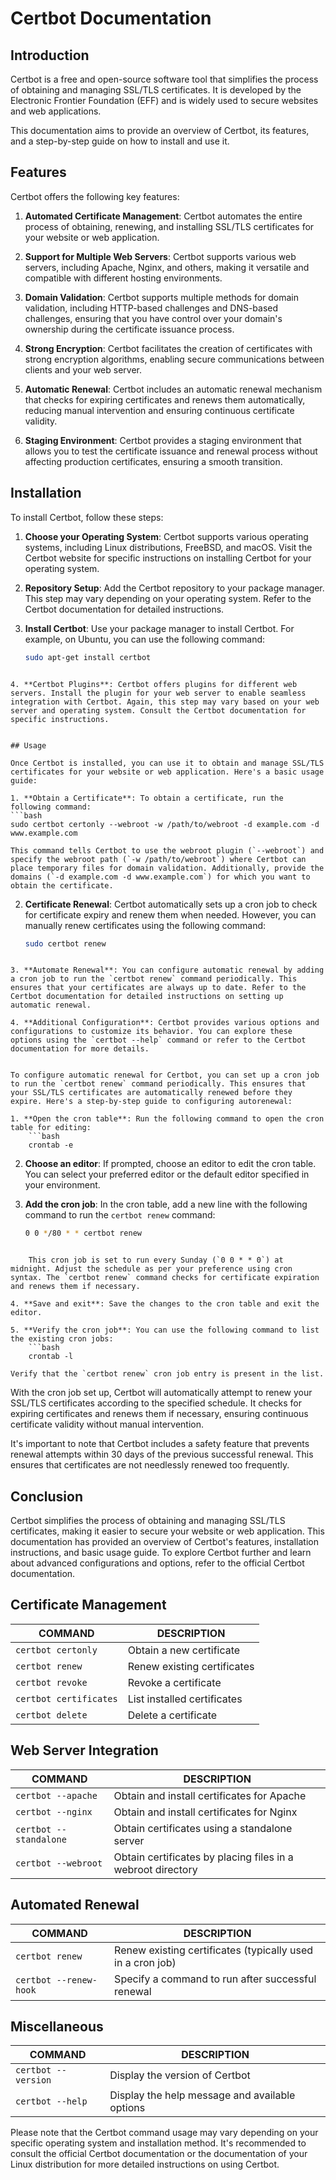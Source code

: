# Certbot Documentation

## Introduction

Certbot is a free and open-source software tool that simplifies the process of obtaining and managing SSL/TLS certificates. It is developed by the Electronic Frontier Foundation (EFF) and is widely used to secure websites and web applications.

This documentation aims to provide an overview of Certbot, its features, and a step-by-step guide on how to install and use it.

## Features

Certbot offers the following key features:

1. **Automated Certificate Management**: Certbot automates the entire process of obtaining, renewing, and installing SSL/TLS certificates for your website or web application.
    
2. **Support for Multiple Web Servers**: Certbot supports various web servers, including Apache, Nginx, and others, making it versatile and compatible with different hosting environments.
    
3. **Domain Validation**: Certbot supports multiple methods for domain validation, including HTTP-based challenges and DNS-based challenges, ensuring that you have control over your domain's ownership during the certificate issuance process.
    
4. **Strong Encryption**: Certbot facilitates the creation of certificates with strong encryption algorithms, enabling secure communications between clients and your web server.
    
5. **Automatic Renewal**: Certbot includes an automatic renewal mechanism that checks for expiring certificates and renews them automatically, reducing manual intervention and ensuring continuous certificate validity.
    
6. **Staging Environment**: Certbot provides a staging environment that allows you to test the certificate issuance and renewal process without affecting production certificates, ensuring a smooth transition.
    

## Installation

To install Certbot, follow these steps:

1. **Choose your Operating System**: Certbot supports various operating systems, including Linux distributions, FreeBSD, and macOS. Visit the Certbot website for specific instructions on installing Certbot for your operating system.
    
2. **Repository Setup**: Add the Certbot repository to your package manager. This step may vary depending on your operating system. Refer to the Certbot documentation for detailed instructions.
    
3. **Install Certbot**: Use your package manager to install Certbot. For example, on Ubuntu, you can use the following command:
    ```bash
   sudo apt-get install certbot
```
    
4. **Certbot Plugins**: Certbot offers plugins for different web servers. Install the plugin for your web server to enable seamless integration with Certbot. Again, this step may vary based on your web server and operating system. Consult the Certbot documentation for specific instructions.
    

## Usage

Once Certbot is installed, you can use it to obtain and manage SSL/TLS certificates for your website or web application. Here's a basic usage guide:

1. **Obtain a Certificate**: To obtain a certificate, run the following command:
```bash
sudo certbot certonly --webroot -w /path/to/webroot -d example.com -d www.example.com
```

    This command tells Certbot to use the webroot plugin (`--webroot`) and specify the webroot path (`-w /path/to/webroot`) where Certbot can place temporary files for domain validation. Additionally, provide the domains (`-d example.com -d www.example.com`) for which you want to obtain the certificate.
    
2. **Certificate Renewal**: Certbot automatically sets up a cron job to check for certificate expiry and renew them when needed. However, you can manually renew certificates using the following command:
    ```bash
    sudo certbot renew
```
    
3. **Automate Renewal**: You can configure automatic renewal by adding a cron job to run the `certbot renew` command periodically. This ensures that your certificates are always up to date. Refer to the Certbot documentation for detailed instructions on setting up automatic renewal.
    
4. **Additional Configuration**: Certbot provides various options and configurations to customize its behavior. You can explore these options using the `certbot --help` command or refer to the Certbot documentation for more details.

  
To configure automatic renewal for Certbot, you can set up a cron job to run the `certbot renew` command periodically. This ensures that your SSL/TLS certificates are automatically renewed before they expire. Here's a step-by-step guide to configuring autorenewal:

1. **Open the cron table**: Run the following command to open the cron table for editing:
    ```bash
    crontab -e
```
    
2. **Choose an editor**: If prompted, choose an editor to edit the cron table. You can select your preferred editor or the default editor specified in your environment.
    
3. **Add the cron job**: In the cron table, add a new line with the following command to run the `certbot renew` command:
    ```bash
    0 0 */80 * * certbot renew
```
    
    This cron job is set to run every Sunday (`0 0 * * 0`) at midnight. Adjust the schedule as per your preference using cron syntax. The `certbot renew` command checks for certificate expiration and renews them if necessary.
    
4. **Save and exit**: Save the changes to the cron table and exit the editor.
    
5. **Verify the cron job**: You can use the following command to list the existing cron jobs:
    ```bash
    crontab -l
```
    
    Verify that the `certbot renew` cron job entry is present in the list.
    

With the cron job set up, Certbot will automatically attempt to renew your SSL/TLS certificates according to the specified schedule. It checks for expiring certificates and renews them if necessary, ensuring continuous certificate validity without manual intervention.

It's important to note that Certbot includes a safety feature that prevents renewal attempts within 30 days of the previous successful renewal. This ensures that certificates are not needlessly renewed too frequently.

## Conclusion

Certbot simplifies the process of obtaining and managing SSL/TLS certificates, making it easier to secure your website or web application. This documentation has provided an overview of Certbot's features, installation instructions, and basic usage guide. To explore Certbot further and learn about advanced configurations and options, refer to the official Certbot documentation.

## Certificate Management

|COMMAND|DESCRIPTION|
|---|---|
|`certbot certonly`|Obtain a new certificate|
|`certbot renew`|Renew existing certificates|
|`certbot revoke`|Revoke a certificate|
|`certbot certificates`|List installed certificates|
|`certbot delete`|Delete a certificate|

## Web Server Integration

|COMMAND|DESCRIPTION|
|---|---|
|`certbot --apache`|Obtain and install certificates for Apache|
|`certbot --nginx`|Obtain and install certificates for Nginx|
|`certbot --standalone`|Obtain certificates using a standalone server|
|`certbot --webroot`|Obtain certificates by placing files in a webroot directory|

## Automated Renewal

|COMMAND|DESCRIPTION|
|---|---|
|`certbot renew`|Renew existing certificates (typically used in a cron job)|
|`certbot --renew-hook`|Specify a command to run after successful renewal|

## Miscellaneous

|COMMAND|DESCRIPTION|
|---|---|
|`certbot --version`|Display the version of Certbot|
|`certbot --help`|Display the help message and available options|

Please note that the Certbot command usage may vary depending on your specific operating system and installation method. It's recommended to consult the official Certbot documentation or the documentation of your Linux distribution for more detailed instructions on using Certbot.